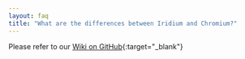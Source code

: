 ```yaml
---
layout: faq
title: "What are the differences between Iridium and Chromium?"
---
```


Please refer to our [Wiki on GitHub](https://github.com/iridium-browser/tracker/wiki/Differences-between-Iridium-and-Chromium "Differences between Iridium and Chromium"){:target="_blank"}     

